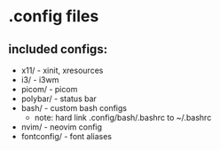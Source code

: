 # .config files
## included configs:
- x11/ - xinit, xresources
- i3/ - i3wm
- picom/ - picom
- polybar/ - status bar
- bash/ - custom bash configs
  - note: hard link .config/bash/.bashrc to ~/.bashrc
- nvim/ - neovim config
- fontconfig/ - font aliases
